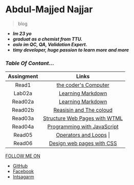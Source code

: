 # Abdul-Majjed Najjar 
 
 >blog 
 
- ***Im 23 yo***
-  ***graduat as a chemist from TTU.***
- ***aslo im QC, QA, Validation Expert.***
- ***timy developer, huge  passion to learn more and more***

### *Table Of Contant...*

|     Assingment   |              Links                         |
|:----------------:|:------------------------------------------:|
|     Read1        | [the coder's Computer](read01.md)          |
|     Lab02a       | [Learning Markdown](lab02a.md)             |
|     Read02a      | [Learning Markdown](read02a.md)            |
|     Read02b      | [Reasisin and The coloud](read02b.md)      |
|     Read03a      | [Structure Web Pages with WTML](read03a.md)|
|     Read04a      | [Programming with JavaScript](read04a.md)  |
|     Read05       | [Operators and Loops](read05.md)         \||
|     Read06       | [Design web pages with CSS](read06.md)     |
 [FOLLOW ME ON]()
 
- [GitHub](https://github.com/abdulmajjed)
- [Facebook](https://www.facebook.com/majjed10)
- [Intsagarm](https://www.instagram.com/abdulmajjed_/?fbclid=IwAR0iYuMTYAAh4irZvk7A1CeRxXAmVLsX0IIQLJF_1OmyfT7FJ9_fohajNEs)
